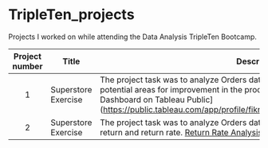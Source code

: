 # TripleTen_projects
Projects I worked on while attending the Data Analysis TripleTen Bootcamp.


| Project number | Title | Description |
| :-----------: | ----------- |----------- |
| 1 | Superstore Exercise| The project task was to analyze Orders data and identifying key profit centers and potential areas for improvement in the product lineup. [View the Profit and Loss Dashboard on Tableau Public](https://public.tableau.com/app/profile/fikruyk/viz/YourProfitAndLossDashboardLink |
| 2 | Superstore Exercise| The project task was to analyze Orders data and find possible causes for the order return and return rate. [Return Rate Analysis Storyboard](https://public.tableau.com/app/profile/fikru.kidane/viz/ReturnRateAnalysisStoryBoard/StoryWithSelectedDashboards) |
